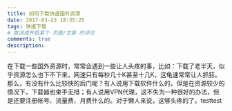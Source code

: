 ```yaml
---
title: 如何下载快速国外资源
date: 2017-03-23 18:35:25
tags: 快速下载
# 取消或开启某个 页面/文章 的评论
comments: true
description:
---
```

 在下载一些国外资源时，常常会遇到一些让人头疼的事，比如：下载了老半天，似乎资源怎么也下不下来，网速只有每秒几十K甚至十几K，这龟速常常让人抓狂。那么，有没有什么比较快的后门呢？有人说用下载软件什么的，但是在资源较少的情况下，下载器也束手无措；有人说用VPN代理，这不失为一种很好的办法，但是还要注册帐号、流量费、月费什么的。对于懒人来说，这够头疼的了。<!-- more -->testtest